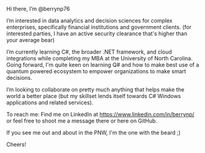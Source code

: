 Hi there, I’m @berrynp76

I’m interested in data analytics and decision sciences for complex enterprises, specifically financial institutions and government clients.
  (for interested parties, I have an active security clearance that's higher than your average bear)

I’m currently learning C#, the broader .NET framework, and cloud integrations while completing my MBA at the University of North Carolina. 
Going forward, I'm quite keen on learning Q# and how to make best use of a quantum powered ecosystem to empower organizations to make smart decisions. 

I’m looking to collaborate on pretty much anything that helps make the world a better place 
  (but my skillset lends itself towards C# Windows applications and related services). 

To reach me: Find me on LinkedIn at https://www.linkedin.com/in/berrynp/ or feel free to shoot me a message there or here on GitHub. 
  
If you see me out and about in the PNW, I'm the one with the beard ;) 

Cheers!
